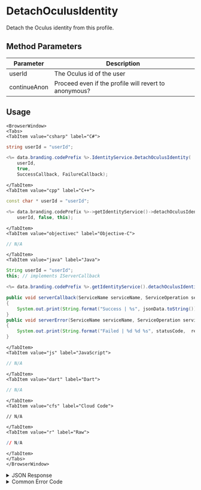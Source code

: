 # DetachOculusIdentity

Detach the Oculus identity from this profile.

<PartialServop service_name="identity" operation_name="DETACH" />

## Method Parameters

| Parameter    | Description                                           |
| ------------ | ----------------------------------------------------- |
| userId       | The Oculus id of the user                             |
| continueAnon | Proceed even if the profile will revert to anonymous? |

## Usage

```mdx-code-block
<BrowserWindow>
<Tabs>
<TabItem value="csharp" label="C#">
```

```csharp
string userId = "userId";

<%= data.branding.codePrefix %>.IdentityService.DetachOculusIdentity(
    userId,
    true,
    SuccessCallback, FailureCallback);
```

```mdx-code-block
</TabItem>
<TabItem value="cpp" label="C++">
```

```cpp
const char * userId = "userId";

<%= data.branding.codePrefix %>->getIdentityService()->detachOculusIdentity(
    userId, false, this);
```

```mdx-code-block
</TabItem>
<TabItem value="objectivec" label="Objective-C">
```

```objectivec
// N/A
```

```mdx-code-block
</TabItem>
<TabItem value="java" label="Java">
```

```java
String userId = "userId";
this; // implements IServerCallback

<%= data.branding.codePrefix %>.getIdentityService().detachOculusIdentity(userId, true, this);

public void serverCallback(ServiceName serviceName, ServiceOperation serviceOperation, JSONObject jsonData)
{
    System.out.print(String.format("Success | %s", jsonData.toString()));
}
public void serverError(ServiceName serviceName, ServiceOperation serviceOperation, int statusCode, int reasonCode, String jsonError)
{
    System.out.print(String.format("Failed | %d %d %s", statusCode,  reasonCode, jsonError.toString()));
}
```

```mdx-code-block
</TabItem>
<TabItem value="js" label="JavaScript">
```

```javascript
// N/A
```

```mdx-code-block
</TabItem>
<TabItem value="dart" label="Dart">
```

```dart
// N/A
```

```mdx-code-block
</TabItem>
<TabItem value="cfs" label="Cloud Code">
```

```cfscript
// N/A
```

```mdx-code-block
</TabItem>
<TabItem value="r" label="Raw">
```

```r
// N/A
```

```mdx-code-block
</TabItem>
</Tabs>
</BrowserWindow>
```

<details>
<summary>JSON Response</summary>

```json
{
    "status": 200,
    "data": null
}
```

</details>

<details>
<summary>Common Error Code</summary>

### Status Codes

| Code  | Name                           | Description                                                                                           |
| ----- | ------------------------------ | ----------------------------------------------------------------------------------------------------- |
| 40210 | DOWNGRADING_TO_ANONYMOUS_ERROR | Occurs when detaching the last non-anonymous identity from an account with continueAnon set to false. |

</details>
